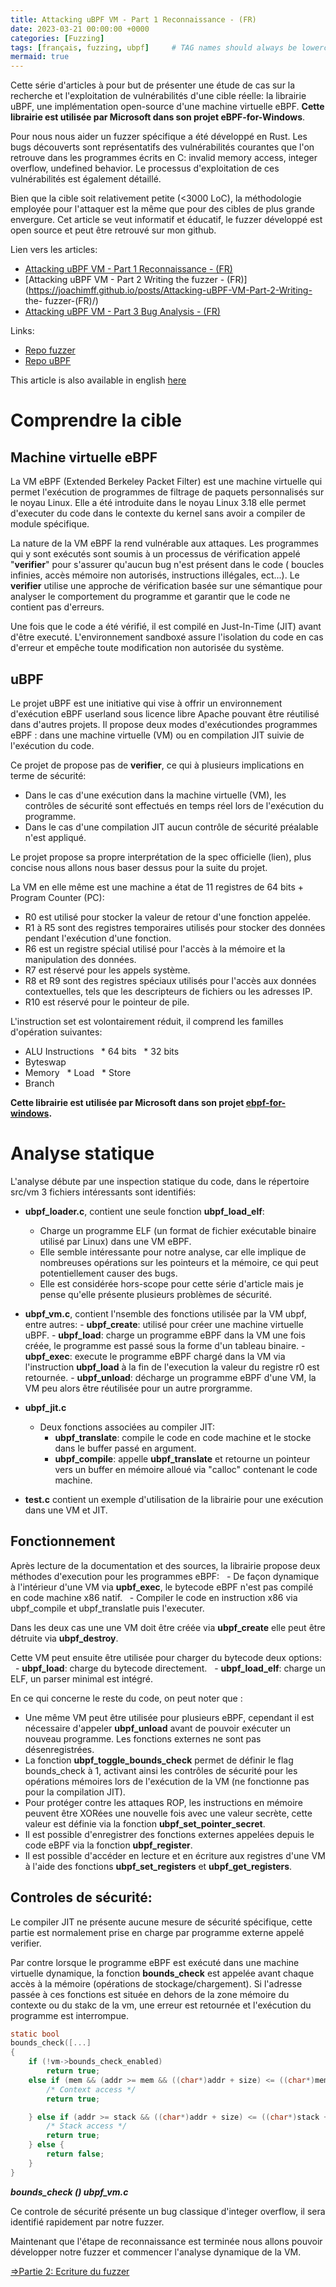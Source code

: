 ```yaml
---
title: Attacking uBPF VM - Part 1 Reconnaissance - (FR)
date: 2023-03-21 00:00:00 +0000
categories: [Fuzzing]
tags: [français, fuzzing, ubpf]     # TAG names should always be lowercase
mermaid: true
---
```


Cette série d'articles à pour but de présenter une étude de cas sur la recherche et l'exploitation de vulnérabilités d'une cible réelle: la librairie uBPF, une implémentation open-source d'une machine virtuelle eBPF. __Cette librairie est utilisée par Microsoft dans son projet eBPF-for-Windows__.

Pour nous nous aider un fuzzer spécifique a été développé en Rust. Les bugs découverts sont représentatifs des vulnérabilités courantes que l'on retrouve dans les programmes écrits en C: invalid memory access, integer overflow, undefined behavior. Le processus d'exploitation de ces vulnérabilités est également détaillé.

Bien que la cible soit relativement petite (<3000 LoC), la méthodologie employée pour l'attaquer est la même que pour des cibles de plus grande envergure.  Cet article se veut informatif et éducatif, le fuzzer développé est open source et peut être retrouvé sur mon github.

Lien vers les articles:
- [Attacking uBPF VM - Part 1 Reconnaissance - (FR)](https://joachimff.github.io/posts/Attacking-uBPF-VM-Part-1-Reconnaissance-(FR)/)
- [Attacking uBPF VM - Part 2 Writing the fuzzer - (FR)](https://joachimff.github.io/posts/Attacking-uBPF-VM-Part-2-Writing- the- fuzzer-(FR)/)
- [Attacking uBPF VM - Part 3 Bug Analysis - (FR)](https://joachimff.github.io/posts/Attacking-uBPF-VM-Part-3-Bug-Analysis-(FR)/)

Links:
- [Repo fuzzer](https://github.com/joachimff/eBPF-fuzzer)
- [Repo uBPF](https://github.com/iovisor/ubpf)

This article is also available in english [here](https://joachimff.github.io/posts/Attacking-uBPF-VM-Part-1-Reconnaissance-(EN)/)

# Comprendre la cible
## Machine virtuelle eBPF 

La VM eBPF (Extended Berkeley Packet Filter) est une machine virtuelle qui permet l'exécution de programmes de filtrage de paquets personnalisés sur le noyau Linux. Elle a été introduite dans le noyau Linux 3.18 elle permet d'executer du code dans le contexte du kernel sans avoir a compiler de module spécifique.

La nature de la VM eBPF la rend vulnérable aux attaques. Les programmes qui y sont exécutés sont soumis à un processus de vérification appelé "**verifier**" pour s'assurer qu'aucun bug n'est présent dans le code ( boucles infinies, accès mémoire non autorisés, instructions illégales, ect...). Le **verifier** utilise une approche de vérification basée sur une sémantique pour analyser le comportement du programme et garantir que le code ne contient pas d'erreurs.

Une fois que le code a été vérifié, il est compilé en Just-In-Time (JIT) avant d'être executé. L'environnement sandboxé assure l'isolation du code en cas d'erreur et empêche toute modification non autorisée du système.

## uBPF

Le projet uBPF est une initiative qui vise à offrir un environnement d'exécution eBPF userland sous licence libre Apache pouvant être réutilisé dans d'autres projets. Il propose deux modes d'exécutiondes programmes eBPF : dans une machine virtuelle (VM) ou en compilation JIT suivie de l'exécution du code. 

Ce projet de propose pas de __verifier__, ce qui à plusieurs implications en terme de sécurité: 
- Dans le cas d'une exécution dans la machine virtuelle (VM), les contrôles de sécurité sont effectués en temps réel lors de l'exécution du programme.  
- Dans le cas d'une compilation JIT aucun contrôle de sécurité préalable n'est appliqué. 

Le projet propose sa propre interprétation de la spec officielle (lien), plus concise nous allons nous baser dessus pour la suite du projet.

La VM en elle même est une machine a état de 11 registres de 64 bits + Program Counter (PC):
-   R0 est utilisé pour stocker la valeur de retour d'une fonction appelée.
-   R1 à R5 sont des registres temporaires utilisés pour stocker des données pendant l'exécution d'une fonction.
-   R6 est un registre spécial utilisé pour l'accès à la mémoire et la manipulation des données.
-   R7 est réservé pour les appels système.
-   R8 et R9 sont des registres spéciaux utilisés pour l'accès aux données contextuelles, tels que les descripteurs de fichiers ou les adresses IP.
-   R10 est réservé pour le pointeur de pile.

L'instruction set est volontairement réduit, il comprend les familles d'opération suivantes:
* ALU Instructions
  * 64 bits
  * 32 bits
* Byteswap
* Memory
  * Load
  * Store
* Branch

__Cette librairie est utilisée par Microsoft dans son projet [ebpf-for-windows](https://github.com/microsoft/ebpf-for-windows).__

# Analyse statique

L'analyse débute par une inspection statique du code, dans le répertoire src/vm 3 fichiers intéressants sont identifiés:

- __ubpf_loader.c__, contient une seule fonction **ubpf_load_elf**: 
	- Charge un programme ELF (un format de fichier exécutable binaire utilisé par Linux) dans une VM eBPF. 
	- Elle semble intéressante pour notre analyse, car elle implique de nombreuses opérations sur les pointeurs et la mémoire, ce qui peut potentiellement causer des bugs. 
	- Elle est considérée hors-scope pour cette série d'article mais je pense qu'elle présente plusieurs problèmes de sécurité.

- __ubpf_vm.c__, contient l'nsemble des fonctions utilisée par la VM ubpf, entre autres:
		- __ubpf_create__: utilisé pour créer une machine virtuelle uBPF.
		- __ubpf_load__: charge un programme eBPF dans la VM une fois créée, le programme est passé sous la forme d'un tableau binaire.
		- __ubpf_exec__: execute le programme eBPF chargé dans la VM via l'instruction __ubpf_load__ à la fin de l'execution la valeur du registre r0 est retournée.
		- __ubpf_unload__: décharge un programme eBPF d'une VM, la VM peu alors être réutilisée pour un autre prorgramme.

- __ubpf_jit.c__
	- Deux fonctions associées au compiler JIT:
		- __ubpf_translate__:  compile le code en code machine et le stocke dans le buffer passé en argument.
		- __ubpf_compile__: appelle **ubpf_translate** et retourne un pointeur vers un buffer en mémoire alloué via "calloc" contenant le code machine.
- __test.c__ contient un exemple d'utilisation de la librairie pour une exécution dans une VM et JIT.

## Fonctionnement

Après lecture de la documentation et des sources, la librairie propose deux méthodes d'execution pour les programmes eBPF:
  - De façon dynamique à l'intérieur d'une VM via __upbf_exec__, le bytecode eBPF n'est pas compilé en code machine x86 natif.
  - Compiler le code en instruction x86  via ubpf_compile et ubpf_translatle puis l'executer.

Dans les deux cas une une VM doit être créée via __ubpf_create__ elle peut être détruite via __ubpf_destroy__.

Cette VM peut ensuite être utilisée pour charger du bytecode deux options:
  - __ubpf_load__: charge du bytecode directement.
  - __ubpf_load_elf__: charge un ELF, un parser minimal est intégré.

En ce qui concerne le reste du code, on peut noter que :
-   Une même VM peut être utilisée pour plusieurs eBPF, cependant il est nécessaire d'appeler **ubpf_unload** avant de pouvoir exécuter un nouveau programme. Les fonctions externes ne sont pas désenregistrées.
-   La fonction **ubpf_toggle_bounds_check** permet de définir le flag bounds_check à 1, activant ainsi les contrôles de sécurité pour les opérations mémoires lors de l'exécution de la VM (ne fonctionne pas pour la compilation JIT).
-   Pour protéger contre les attaques ROP, les instructions en mémoire peuvent être XORées une nouvelle fois avec une valeur secrète, cette valeur est définie via la fonction **ubpf_set_pointer_secret**.
-   Il est possible d'enregistrer des fonctions externes appelées depuis le code eBPF via la fonction **ubpf_register**.
-   Il est possible d'accéder en lecture et en écriture aux registres d'une VM à l'aide des fonctions **ubpf_set_registers** et **ubpf_get_registers**.

## Controles de sécurité:

Le compiler JIT ne présente aucune mesure de sécurité spécifique, cette partie est normalement prise en charge par programme externe appelé verifier.

Par contre lorsque le programme eBPF est exécuté dans une machine virtuelle dynamique, la fonction **bounds_check** est appelée avant chaque accès à la mémoire (opérations de stockage/chargement). Si l'adresse passée à ces fonctions est située en dehors de la zone mémoire du contexte ou du stakc de la vm, une erreur est retournée et l'exécution du programme est interrompue.

```c
static bool
bounds_check([...]
{
    if (!vm->bounds_check_enabled)
        return true;
    else if (mem && (addr >= mem && ((char*)addr + size) <= ((char*)mem + mem_len))) {
        /* Context access */
        return true;

    } else if (addr >= stack && ((char*)addr + size) <= ((char*)stack + UBPF_STACK_SIZE)) {
        /* Stack access */
        return true;
    } else {
        return false;
    }
}
```
___bounds_check () ubpf_vm.c___

Ce controle de sécurité présente un bug classique d'integer overflow, il sera identifié rapidement par notre fuzzer.

Maintenant que l'étape de reconnaissance est terminée nous allons pouvoir développer notre fuzzer et commencer l'analyse dynamique de la VM.

[=>Partie 2: Ecriture du fuzzer](https://joachimff.github.io/posts/Attacking-uBPF-VM-Part-2-Writing-the-fuzzer-(FR))
